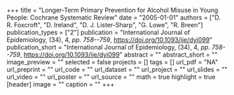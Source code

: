 +++
title = "Longer-Term Primary Prevention for Alcohol Misuse in Young People: Cochrane Systematic Review"
date = "2005-01-01"
authors = ["D. R. Foxcroft", "D. Ireland", "D. J. Lister-Sharp", "G. Lowe", "R. Breen"]
publication_types = ["2"]
publication = "International Journal of Epidemiology, (34), 4, _pp. 758--759_, https://doi.org/10.1093/ije/dyi099"
publication_short = "International Journal of Epidemiology, (34), 4, _pp. 758--759_, https://doi.org/10.1093/ije/dyi099"
abstract = ""
abstract_short = ""
image_preview = ""
selected = false
projects = []
tags = []
url_pdf = "NA"
url_preprint = ""
url_code = ""
url_dataset = ""
url_project = ""
url_slides = ""
url_video = ""
url_poster = ""
url_source = ""
math = true
highlight = true
[header]
image = ""
caption = ""
+++
